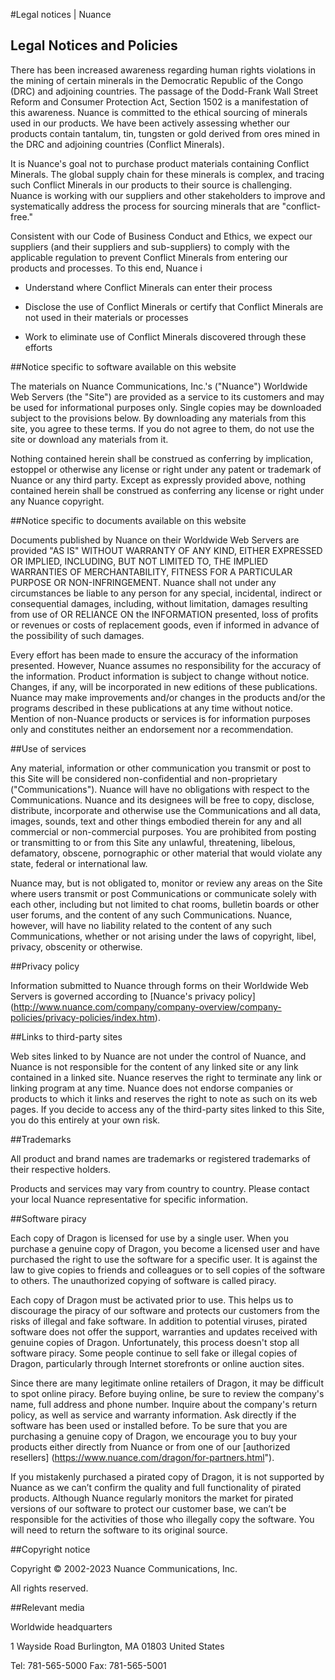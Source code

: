 #Legal notices | Nuance

    
## Legal Notices and Policies
		
There has been increased awareness regarding human rights violations in the mining of certain minerals in the Democratic Republic of the Congo (DRC) and adjoining countries. The passage of the Dodd-Frank Wall Street Reform and Consumer Protection Act, Section 1502 is a manifestation of this awareness. Nuance is committed to the ethical sourcing of minerals used in our products. We have been actively assessing whether our products contain tantalum, tin, tungsten or gold derived from ores mined in the DRC and adjoining countries (Conflict Minerals).

It is Nuance's goal not to purchase product materials containing Conflict Minerals. The global supply chain for these minerals is complex, and tracing such Conflict Minerals in our products to their source is challenging. Nuance is working with our suppliers and other stakeholders to improve and systematically address the process for sourcing minerals that are "conflict-free."

Consistent with our Code of Business Conduct and Ethics, we expect our suppliers (and their suppliers and sub-suppliers) to comply with the applicable regulation to prevent Conflict Minerals from entering our products and processes. To this end, Nuance i			

- Understand where Conflict Minerals can enter their process

- Disclose the use of Conflict Minerals or certify that Conflict Minerals are not used in their materials or processes
		
- Work to eliminate use of Conflict Minerals discovered through these efforts
                     
##Notice specific to software available on this website 
	
The materials on Nuance Communications, Inc.'s ("Nuance") Worldwide Web Servers (the "Site") are provided as a service to its customers and may be used for informational purposes only. Single copies may be downloaded subject to the provisions below. By downloading any materials from this site, you agree to these terms. If you do not agree to them, do not use the site or download any materials from it.

Nothing contained herein shall be construed as conferring by implication, estoppel or otherwise any license or right under any patent or trademark of Nuance or any third party. Except as expressly provided above, nothing contained herein shall be construed as conferring any license or right under any Nuance copyright.
    
##Notice specific to documents available on this website
	
Documents published by Nuance on their Worldwide Web Servers are provided "AS IS" WITHOUT WARRANTY OF ANY KIND, EITHER EXPRESSED OR IMPLIED, INCLUDING, BUT NOT LIMITED TO, THE IMPLIED WARRANTIES OF MERCHANTABILITY, FITNESS FOR A PARTICULAR PURPOSE OR NON-INFRINGEMENT. Nuance shall not under any circumstances be liable to any person for any special, incidental, indirect or consequential damages, including, without limitation, damages resulting from use of OR RELIANCE ON the INFORMATION presented, loss of profits or revenues or costs of replacement goods, even if informed in advance of the possibility of such damages.

Every effort has been made to ensure the accuracy of the information presented. However, Nuance assumes no responsibility for the accuracy of the information. Product information is subject to change without notice. Changes, if any, will be incorporated in new editions of these publications. Nuance may make improvements and/or changes in the products and/or the programs described in these publications at any time without notice. Mention of non-Nuance products or services is for information purposes only and constitutes neither an endorsement nor a recommendation.

##Use of services

Any material, information or other communication you transmit or post to this Site will be considered non-confidential and non-proprietary ("Communications"). Nuance will have no obligations with respect to the Communications. Nuance and its designees will be free to copy, disclose, distribute, incorporate and otherwise use the Communications and all data, images, sounds, text and other things embodied therein for any and all commercial or non-commercial purposes. You are prohibited from posting or transmitting to or from this Site any unlawful, threatening, libelous, defamatory, obscene, pornographic or other material that would violate any state, federal or international law.

Nuance may, but is not obligated to, monitor or review any areas on the Site where users transmit or post Communications or communicate solely with each other, including but not limited to chat rooms, bulletin boards or other user forums, and the content of any such Communications. Nuance, however, will have no liability related to the content of any such Communications, whether or not arising under the laws of copyright, libel, privacy, obscenity or otherwise.
    
##Privacy policy
	
Information submitted to Nuance through forms on their Worldwide Web Servers is governed according to [Nuance's privacy policy] (http://www.nuance.com/company/company-overview/company-policies/privacy-policies/index.htm).

##Links to third-party sites 

Web sites linked to by Nuance are not under the control of Nuance, and Nuance is not responsible for the content of any linked site or any link contained in a linked site. Nuance reserves the right to terminate any link or linking program at any time. Nuance does not endorse companies or products to which it links and reserves the right to note as such on its web pages. If you decide to access any of the third-party sites linked to this Site, you do this entirely at your own risk.

##Trademarks 

All product and brand names are trademarks or registered trademarks of their respective holders.

Products and services may vary from country to country. Please contact your local Nuance representative for specific information.

##Software piracy
	
Each copy of Dragon is licensed for use by a single user. When you purchase a genuine copy of Dragon, you become a licensed user and have purchased the right to use the software for a specific user. It is against the law to give copies to friends and colleagues or to sell copies of the software to others. The unauthorized copying of software is called piracy.

Each copy of Dragon must be activated prior to use. This helps us to discourage the piracy of our software and protects our customers from the risks of illegal and fake software. In addition to potential viruses, pirated software does not offer the support, warranties and updates received with genuine copies of Dragon. Unfortunately, this process doesn't stop all software piracy. Some people continue to sell fake or illegal copies of Dragon, particularly through Internet storefronts or online auction sites.
	
Since there are many legitimate online retailers of Dragon, it may be difficult to spot online piracy. Before buying online, be sure to review the company's name, full address and phone number. Inquire about the company's return policy, as well as service and warranty information. Ask directly if the software has been used or installed before. To be sure that you are purchasing a genuine copy of Dragon, we encourage you to buy your products either directly from Nuance or from one of our [authorized resellers] (https://www.nuance.com/dragon/for-partners.html").

If you mistakenly purchased a pirated copy of Dragon, it is not supported by Nuance as we can’t confirm the quality and full functionality of pirated products. Although Nuance regularly monitors the market for pirated versions of our software to protect our customer base, we can’t be responsible for the activities of those who illegally copy the software. You will need to return the software to its original source.

##Copyright notice
	
Copyright © 2002-2023 Nuance Communications, Inc.

All rights reserved.

##Relevant media		

Worldwide headquarters
	
1 Wayside Road
Burlington, MA 01803
United States

Tel: 781-565-5000
Fax: 781-565-5001


